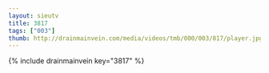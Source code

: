 ```yaml
--- 
layout: sieutv
title: 3817
tags: ["003"]
thumb: http://drainmainvein.com/media/videos/tmb/000/003/817/player.jpg
---
```

{% include drainmainvein key="3817" %} 

